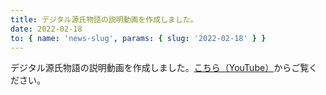 ```yaml
---
title: デジタル源氏物語の説明動画を作成しました。
date: 2022-02-18
to: { name: 'news-slug', params: { slug: '2022-02-18' } }
---
```


<div class="mb-5">
デジタル源氏物語の説明動画を作成しました。<a href="https://www.youtube.com/playlist?list=PLJ9pNFDdwPxJ9DCzuRgF1EZfoZAdFkHFo" target="_blank">こちら（YouTube）</a>からご覧ください。
</div>
